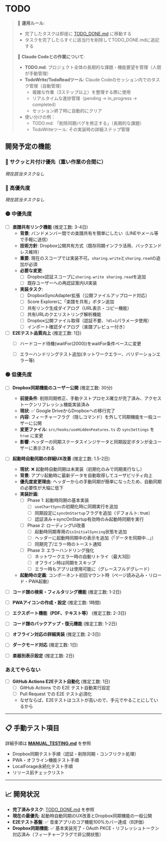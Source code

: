 # TODO

> 📝 **運用ルール**: 
> - 完了したタスクは即座に [TODO_DONE.md](./TODO_DONE.md) に移動する
> - タスクを完了したらすぐに該当行を削除してTODO_DONE.mdに追記する
> 
> 🤖 **Claude Codeとの作業について**:
> - **TODO.md**: プロジェクト全体の長期的な課題・機能要望を管理（人間が手動管理）
> - **TodoWrite/TodoReadツール**: Claude Codeのセッション内でのタスク管理（自動管理）
>   - 複雑な作業（3ステップ以上）を整理する際に使用
>   - リアルタイムな進捗管理（pending → in_progress → completed）
>   - セッション終了時に自動的にクリア
> - 使い分けの例：
>   - TODO.md: 「削除同期バグを修正する」（長期的な課題）
>   - TodoWriteツール: その実装時の詳細ステップ管理

## 開発予定の機能

### 🚀 サクッと片付け優先（重い作業の合間に）

*現在該当タスクなし*

### 🔴 高優先度

*現在該当タスクなし*

### 🟡 中優先度


- [ ] **楽譜共有リンク機能** (推定工数: 3-4日)
  - **背景**: バンドメンバー間での楽譜共有を簡単にしたい（LINEやメール等で手軽に送信）
  - **技術方針**: Dropbox公開共有方式（既存同期インフラ活用、バックエンドレス維持）
  - **重要**: 現在のスコープでは実装不可。`sharing.write`と`sharing.read`の追加が必須
  - **必要な変更**:
    - [ ] Dropbox認証スコープに`sharing.write sharing.read`を追加
    - [ ] 既存ユーザーへの再認証案内UI実装
  - **実装タスク**:
    - [ ] DropboxSyncAdapter拡張（公開ファイルアップロード対応）
    - [ ] Score Explorerに「楽譜を共有」ボタン追加
    - [ ] 共有リンク生成ダイアログ（URL表示・コピー機能）
    - [ ] 共有URLのクエリストリング解析機能
    - [ ] Dropbox公開ファイル取得（認証不要、`?dl=1`パラメータ使用）
    - [ ] インポート確認ダイアログ（楽譜プレビュー付き）

- [ ] **E2Eテスト品質向上** (推定工数: 1日)
  - [ ] ハードコード待機(waitFor(2000))をwaitFor条件ベースに変更
  - [ ] エラーハンドリングテスト追加(ネットワークエラー、バリデーションエラー等)


### 🟢 低優先度
- [ ] **Dropbox同期機能のユーザー公開** (推定工数: 30分)
  - **前提条件**: 削除同期修正、手動テストプロセス確立が完了済み、アクセストークンリフレッシュ機能実装済み
  - **現状**: ✅ Google DriveからDropboxへの移行完了
  - **内容**: フィーチャーフラグ（隠しコマンド）を外して同期機能を一般ユーザーに公開
  - **変更ファイル**: `src/hooks/useHiddenFeatures.ts` の `syncSettings` を `true` に変更
  - **影響**: ヘッダーの同期ステータスインジケータと同期設定ボタンが全ユーザーに表示される

- [ ] **起動時自動同期の詳細UX改善** (推定工数: 1.5-2日)
  - **現状**: ❌ 起動時自動同期は未実装（初期化のみで同期実行なし）
  - **背景**: アプリ起動時に最新データを自動取得してユーザビリティ向上
  - **優先度変更理由**: ヘッダーからの手動同期が簡単になったため、自動同期の必要性が大幅に低下
  - **実装計画**:
    - [ ] Phase 1: 起動時同期の基本実装
      - [ ] `useChartSync`の初期化時に同期実行を追加
      - [ ] 同期設定に`syncOnStartup`フラグを追加（デフォルト: true）
      - [ ] 認証済み＋syncOnStartup有効時のみ起動時同期を実行
    - [ ] Phase 2: ローディングUI改善
      - [ ] 起動時同期専用の`isInitialSyncing`状態を追加
      - [ ] ヘッダーに起動時同期中の表示を追加（「データを同期中...」）
      - [ ] 同期完了/エラー時のトースト通知
    - [ ] Phase 3: エラーハンドリング強化
      - [ ] ネットワークエラー時の自動リトライ（最大3回）
      - [ ] オフライン時は同期をスキップ
      - [ ] エラー時もアプリは使用可能に（グレースフルデグレード）
  - **起動時の定義**: コンポーネント初回マウント時（ページ読み込み・リロード・PWA起動）
- [ ] **コード譜の検索・フィルタリング機能** (推定工数: 1-2日)
- [ ] **PWAアイコンの作成・設定** (推定工数: 1時間)
- [ ] **エクスポート機能（PDF、テキスト等）** (推定工数: 2-3日)
- [ ] **コード譜のバックアップ・復元機能** (推定工数: 1-2日)
- [ ] **オフライン対応の詳細実装** (推定工数: 2-3日)
- [ ] **ダークモード対応** (推定工数: 1日)
- [ ] **楽器別表示設定** (推定工数: 2日)


### あえてやらない
- [ ] **GitHub Actions E2Eテスト自動化** (推定工数: 1日)
  - [ ] GitHub Actions での E2E テスト自動実行設定
  - [ ] Pull Request での E2E テスト必須化
  - なぜならば、E2Eテストはコストが高いので、手元でやることにしているから


---

## 📋 手動テスト項目

詳細手順は **[MANUAL_TESTING.md](./MANUAL_TESTING.md)** を参照
- Dropbox同期テスト手順（認証・削除同期・コンフリクト処理）
- PWA・オフライン機能テスト手順
- LocalForage永続化テスト手順
- リリース前チェックリスト

---

## 📈 開発状況

- **完了済みタスク**: [TODO_DONE.md](./TODO_DONE.md) を参照
- **現在の最優先**: 起動時自動同期のUX改善とDropbox同期機能の一般公開
- **E2Eテスト基盤**: ✅ 音楽アプリのコア機能100%カバー達成（B評価）
- **Dropbox同期機能**: ✅ 基本実装完了・OAuth PKCE・リフレッシュトークン対応済み（フィーチャーフラグで非公開状態）